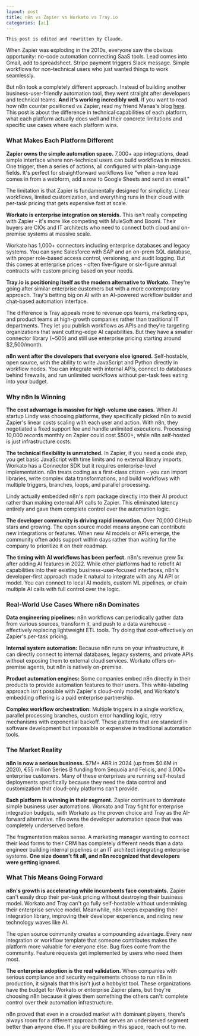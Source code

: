 ```yaml
---
layout: post
title: n8n vs Zapier vs Workato vs Tray.io
categories: [ai]
---
```


```
This post is edited and rewritten by Claude. 
```

When Zapier was exploding in the 2010s, everyone saw the obvious opportunity: no-code automation connecting SaaS tools. Lead comes into Gmail, add to spreadsheet. Stripe payment triggers Slack message. Simple workflows for non-technical users who just wanted things to work seamlessly.

But n8n took a completely different approach. Instead of building another business-user-friendly automation tool, they went straight after developers and technical teams. **And it's working incredibly well.** If you want to read how n8n counter positioned vs Zapier, read my friend Manas's blog [here](https://manassaloi.com/2025/05/20/n8n-zapier.html). This post is about the difference in technical capabilities of each platform, what each platform actually does well and their concrete limitations and specific use cases where each platform wins. 

### What Makes Each Platform Different

**Zapier owns the simple automation space.** 7,000+ app integrations, dead simple interface where non-technical users can build workflows in minutes. One trigger, then a series of actions, all configured with plain-language fields. It's perfect for straightforward workflows like "when a new lead comes in from a webform, add a row to Google Sheets and send an email." 

The limitation is that Zapier is fundamentally designed for simplicity. Linear workflows, limited customization, and everything runs in their cloud with per-task pricing that gets expensive fast at scale.

**Workato is enterprise integration on steroids.** This isn't really competing with Zapier - it's more like competing with MuleSoft and Boomi. Their buyers are CIOs and IT architects who need to connect both cloud and on-premise systems at massive scale.

Workato has 1,000+ connectors including enterprise databases and legacy systems. You can sync Salesforce with SAP and an on-prem SQL database, with proper role-based access control, versioning, and audit logging. But this comes at enterprise prices - often five-figure or six-figure annual contracts with custom pricing based on your needs.

**Tray.io is positioning itself as the modern alternative to Workato.** They're going after similar enterprise customers but with a more contemporary approach. Tray's betting big on AI with an AI-powered workflow builder and chat-based automation interface.

The difference is Tray appeals more to revenue ops teams, marketing ops, and product teams at high-growth companies rather than traditional IT departments. They let you publish workflows as APIs and they're targeting organizations that want cutting-edge AI capabilities. But they have a smaller connector library (~500) and still use enterprise pricing starting around $2,500/month.

**n8n went after the developers that everyone else ignored.** Self-hostable, open source, with the ability to write JavaScript and Python directly in workflow nodes. You can integrate with internal APIs, connect to databases behind firewalls, and run unlimited workflows without per-task fees eating into your budget.

### Why n8n Is Winning

**The cost advantage is massive for high-volume use cases.** When AI startup Lindy was choosing platforms, they specifically picked n8n to avoid Zapier's linear costs scaling with each user and action. With n8n, they negotiated a fixed support fee and handle unlimited executions. Processing 10,000 records monthly on Zapier could cost $500+, while n8n self-hosted is just infrastructure costs.

**The technical flexibility is unmatched.** In Zapier, if you need a code step, you get basic JavaScript with time limits and no external library imports. Workato has a Connector SDK but it requires enterprise-level implementation. n8n treats coding as a first-class citizen - you can import libraries, write complex data transformations, and build workflows with multiple triggers, branches, loops, and parallel processing.

Lindy actually embedded n8n's npm package directly into their AI product rather than making external API calls to Zapier. This eliminated latency entirely and gave them complete control over the automation logic.

**The developer community is driving rapid innovation.** Over 70,000 GitHub stars and growing. The open source model means anyone can contribute new integrations or features. When new AI models or APIs emerge, the community often adds support within days rather than waiting for the company to prioritize it on their roadmap.

**The timing with AI workflows has been perfect.** n8n's revenue grew 5x after adding AI features in 2022. While other platforms had to retrofit AI capabilities into their existing business-user-focused interfaces, n8n's developer-first approach made it natural to integrate with any AI API or model. You can connect to local AI models, custom ML pipelines, or chain multiple AI calls with full control over the logic.

### Real-World Use Cases Where n8n Dominates

**Data engineering pipelines:** n8n workflows can periodically gather data from various sources, transform it, and push to a data warehouse - effectively replacing lightweight ETL tools. Try doing that cost-effectively on Zapier's per-task pricing.

**Internal system automation:** Because n8n runs on your infrastructure, it can directly connect to internal databases, legacy systems, and private APIs without exposing them to external cloud services. Workato offers on-premise agents, but n8n is natively on-premise.

**Product automation engines:** Some companies embed n8n directly in their products to provide automation features to their users. This white-labeling approach isn't possible with Zapier's cloud-only model, and Workato's embedding offering is a paid enterprise partnership.

**Complex workflow orchestration:** Multiple triggers in a single workflow, parallel processing branches, custom error handling logic, retry mechanisms with exponential backoff. These patterns that are standard in software development but impossible or expensive in traditional automation tools.

### The Market Reality

**n8n is now a serious business.** $7M+ ARR in 2024 (up from $0.6M in 2020), €55 million Series B funding from Sequoia and Felicis, and 3,000+ enterprise customers. Many of these enterprises are running self-hosted deployments specifically because they need the data control and customization that cloud-only platforms can't provide.

**Each platform is winning in their segment.** Zapier continues to dominate simple business user automations. Workato and Tray fight for enterprise integration budgets, with Workato as the proven choice and Tray as the AI-forward alternative. n8n owns the developer automation space that was completely underserved before.

The fragmentation makes sense. A marketing manager wanting to connect their lead forms to their CRM has completely different needs than a data engineer building internal pipelines or an IT architect integrating enterprise systems. **One size doesn't fit all, and n8n recognized that developers were getting ignored.**

### What This Means Going Forward

**n8n's growth is accelerating while incumbents face constraints.** Zapier can't easily drop their per-task pricing without destroying their business model. Workato and Tray can't go fully self-hostable without undermining their enterprise service model. Meanwhile, n8n keeps expanding their integration library, improving their developer experience, and riding new technology waves like AI.

The open source community creates a compounding advantage. Every new integration or workflow template that someone contributes makes the platform more valuable for everyone else. Bug fixes come from the community. Feature requests get implemented by users who need them most.

**The enterprise adoption is the real validation.** When companies with serious compliance and security requirements choose to run n8n in production, it signals that this isn't just a hobbyist tool. These organizations have the budget for Workato or enterprise Zapier plans, but they're choosing n8n because it gives them something the others can't: complete control over their automation infrastructure.

n8n proved that even in a crowded market with dominant players, there's always room for a different approach that serves an underserved segment better than anyone else. If you are building in this space, reach out to me. 